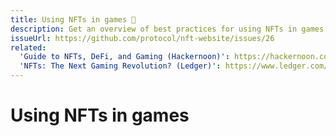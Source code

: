 ```yaml
---
title: Using NFTs in games 🚧
description: Get an overview of best practices for using NFTs in games in this developer-focused guide.
issueUrl: https://github.com/protocol/nft-website/issues/26
related:
  'Guide to NFTs, DeFi, and Gaming (Hackernoon)': https://hackernoon.com/everything-you-need-to-know-about-nfts-defi-and-gaming-rbm335n
  'NFTs: The Next Gaming Revolution? (Ledger)': https://www.ledger.com/academy/nfts-the-next-gaming-revolution
---
```

 # Using NFTs in games

<ContentStatus />